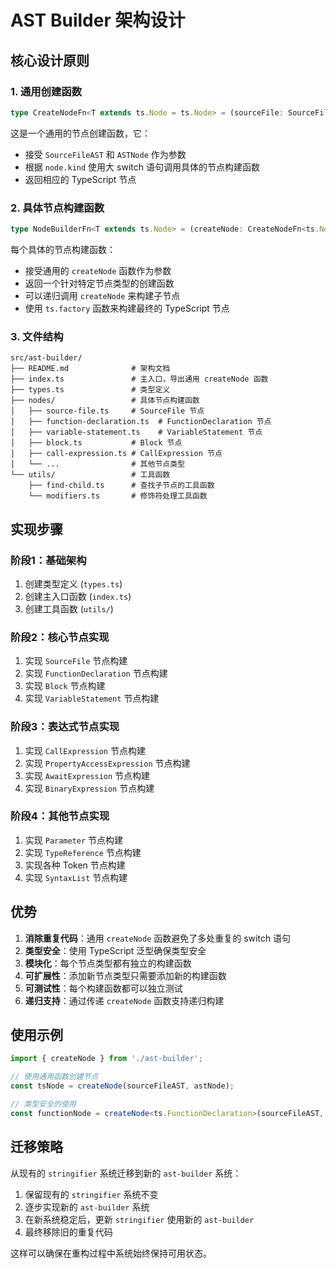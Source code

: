 # AST Builder 架构设计

## 核心设计原则

### 1. 通用创建函数
```typescript
type CreateNodeFn<T extends ts.Node = ts.Node> = (sourceFile: SourceFileAST, node: ASTNode) => T
```

这是一个通用的节点创建函数，它：
- 接受 `SourceFileAST` 和 `ASTNode` 作为参数
- 根据 `node.kind` 使用大 switch 语句调用具体的节点构建函数
- 返回相应的 TypeScript 节点

### 2. 具体节点构建函数
```typescript
type NodeBuilderFn<T extends ts.Node> = (createNode: CreateNodeFn<ts.Node>) => CreateNodeFn<T>
```

每个具体的节点构建函数：
- 接受通用的 `createNode` 函数作为参数
- 返回一个针对特定节点类型的创建函数
- 可以递归调用 `createNode` 来构建子节点
- 使用 `ts.factory` 函数来构建最终的 TypeScript 节点

### 3. 文件结构
```
src/ast-builder/
├── README.md              # 架构文档
├── index.ts               # 主入口，导出通用 createNode 函数
├── types.ts               # 类型定义
├── nodes/                 # 具体节点构建函数
│   ├── source-file.ts     # SourceFile 节点
│   ├── function-declaration.ts  # FunctionDeclaration 节点
│   ├── variable-statement.ts    # VariableStatement 节点
│   ├── block.ts           # Block 节点
│   ├── call-expression.ts # CallExpression 节点
│   └── ...                # 其他节点类型
└── utils/                 # 工具函数
    ├── find-child.ts      # 查找子节点的工具函数
    └── modifiers.ts       # 修饰符处理工具函数
```

## 实现步骤

### 阶段1：基础架构
1. 创建类型定义 (`types.ts`)
2. 创建主入口函数 (`index.ts`)
3. 创建工具函数 (`utils/`)

### 阶段2：核心节点实现
1. 实现 `SourceFile` 节点构建
2. 实现 `FunctionDeclaration` 节点构建
3. 实现 `Block` 节点构建
4. 实现 `VariableStatement` 节点构建

### 阶段3：表达式节点实现
1. 实现 `CallExpression` 节点构建
2. 实现 `PropertyAccessExpression` 节点构建
3. 实现 `AwaitExpression` 节点构建
4. 实现 `BinaryExpression` 节点构建

### 阶段4：其他节点实现
1. 实现 `Parameter` 节点构建
2. 实现 `TypeReference` 节点构建
3. 实现各种 Token 节点构建
4. 实现 `SyntaxList` 节点构建

## 优势

1. **消除重复代码**：通用 `createNode` 函数避免了多处重复的 switch 语句
2. **类型安全**：使用 TypeScript 泛型确保类型安全
3. **模块化**：每个节点类型都有独立的构建函数
4. **可扩展性**：添加新节点类型只需要添加新的构建函数
5. **可测试性**：每个构建函数都可以独立测试
6. **递归支持**：通过传递 `createNode` 函数支持递归构建

## 使用示例

```typescript
import { createNode } from './ast-builder';

// 使用通用函数创建节点
const tsNode = createNode(sourceFileAST, astNode);

// 类型安全的使用
const functionNode = createNode<ts.FunctionDeclaration>(sourceFileAST, astNode);
```

## 迁移策略

从现有的 `stringifier` 系统迁移到新的 `ast-builder` 系统：

1. 保留现有的 `stringifier` 系统不变
2. 逐步实现新的 `ast-builder` 系统
3. 在新系统稳定后，更新 `stringifier` 使用新的 `ast-builder`
4. 最终移除旧的重复代码

这样可以确保在重构过程中系统始终保持可用状态。
